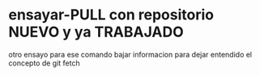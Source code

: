 # ensayar-PULL con repositorio NUEVO y ya TRABAJADO 
otro ensayo para ese comando
bajar informacion
para dejar entendido el concepto de git fetch

